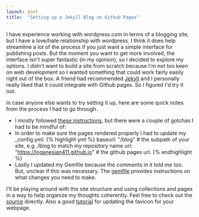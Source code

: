 ```yaml
---
layout: post
title:  "Setting up a Jekyll Blog on Github Pages"
---
```


I have experience working with wordpress.com in terms of a blogging site, but I have a love/hate relationship with wordpress. I think it does help streamline a lot of the process if you just want a simple interface for publishing posts. But the moment you want to get more involved, the interface isn't super fantastic (in my opinion), so I decided to explore my options. I didn't want to build a site from scratch because I'm not too keen on web development so I wanted something that could work fairly easily right out of the box. A friend had recommended [Jekyll](https://github.com/jekyll/jekyll) and I personally really liked that it could integrate with Github pages. So I figured I'd try it out.

In case anyone else wants to try setting it up, here are some quick notes from the process I had to go through.
+ I mostly followed [these instructions](https://medium.com/20percentwork/creating-your-blog-for-free-using-jekyll-github-pages-dba37272730a), but there were a couple of gotchas I had to be mindful of:
+ In order to make sure the pages rendered properly I had to update my \_config.yml.
{% highlight yml %}
baseurl: "/blog" # the subpath of your site, e.g. /blog to match my repository name
url: "https://loganesian411.github.io" # the github pages url.
{% endhighlight %}
+ Lastly I updated my Gemfile because the comments in it told me too. But, unclear if this was necessary. The [gemfile](https://github.com/loganesian411/blog/blob/gh-pages/Gemfile#L13) provides instructions on what changes you need to make.

I'll be playing around with the site structure and using collections and pages in a way to help organize my thoughts coherently. Feel free to check out the [source](https://github.com/loganesian411/blog) directly. Also a good [tutorial](https://medium.com/@xiang_zhou/how-to-add-a-favicon-to-your-jekyll-site-2ac2179cc2ed) for updating the favicon for your webpage.